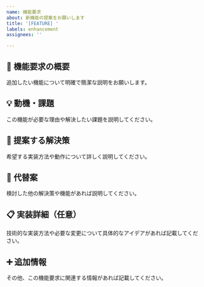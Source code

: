 ```yaml
---
name: 機能要求
about: 新機能の提案をお願いします
title: '[FEATURE] '
labels: enhancement
assignees: ''

---
```


## 🚀 機能要求の概要
追加したい機能について明確で簡潔な説明をお願いします。

## 💡 動機・課題
この機能が必要な理由や解決したい課題を説明してください。

## 🎯 提案する解決策
希望する実装方法や動作について詳しく説明してください。

## 🔄 代替案
検討した他の解決策や機能があれば説明してください。

## 📋 実装詳細（任意）
技術的な実装方法や必要な変更について具体的なアイデアがあれば記載してください。

## ➕ 追加情報
その他、この機能要求に関連する情報があれば記載してください。
